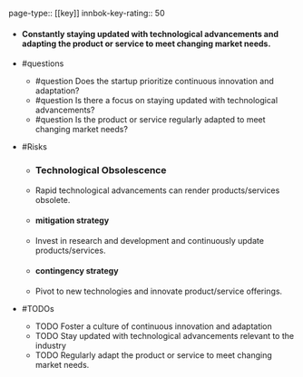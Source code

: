 page-type:: [[key]]
innbok-key-rating:: 50
- #### Constantly staying updated with technological advancements and adapting the product or service to meet changing market needs.
- #questions
  - #question Does the startup prioritize continuous innovation and adaptation?
  - #question Is there a focus on staying updated with technological advancements?
  - #question Is the product or service regularly adapted to meet changing market needs?
- #Risks

  - ### Technological Obsolescence
  - Rapid technological advancements can render products/services obsolete.
  - #### mitigation strategy
  - Invest in research and development and continuously update products/services.
  - #### contingency strategy
  - Pivot to new technologies and innovate product/service offerings.
- #TODOs
  - TODO Foster a culture of continuous innovation and adaptation
  - TODO  Stay updated with technological advancements relevant to the industry
  - TODO  Regularly adapt the product or service to meet changing market needs.



